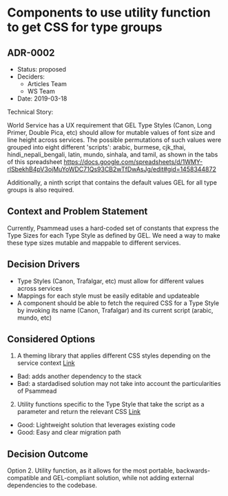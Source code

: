 # Components to use utility function to get CSS for type groups
## ADR-0002

* Status: proposed
* Deciders:
  * Articles Team
  * WS Team
* Date: 2019-03-18

Technical Story:

World Service has a UX requirement that GEL Type Styles (Canon, Long Primer, Double Pica, etc) should allow for mutable values of font size and line height across services. The possible permutations of such values were grouped into eight different 'scripts': arabic, burmese, cjk_thai, hindi_nepali_bengali, latin, mundo, sinhala, and tamil, as shown in the tabs of this spreadsheet https://docs.google.com/spreadsheets/d/1WMY-rlSbekhB4pV3ojMuYoWDC71Qs93CB2wTfDwAsJg/edit#gid=1458344872

Additionally, a ninth script that contains the default values GEL for all type groups is also required.

## Context and Problem Statement

Currently, Psammead uses a hard-coded set of constants that express the Type Sizes for each Type Style as defined by GEL. We need a way to make these type sizes mutable and mappable to different services.

## Decision Drivers

* Type Styles (Canon, Trafalgar, etc) must allow for different values across services
* Mappings for each style must be easily editable and updateable
* A component should be able to fetch the required CSS for a Type Style by invoking its name (Canon, Trafalgar) and its current script (arabic, mundo, etc)

## Considered Options

1. A theming library that applies different CSS styles depending on the service context
[Link](https://github.com/bbc/psammead/issues/332)
* Bad: adds another dependency to the stack
* Bad: a stardadised solution may not take into account the particularities of Psammead


2. Utility functions specific to the Type Style that take the script as a parameter and return the relevant CSS [Link](https://github.com/bbc/psammead/issues/332#issuecomment-470638342)
* Good: Lightweight solution that leverages existing code
* Good: Easy and clear migration path

## Decision Outcome

Option 2. Utility function, as it allows for the most portable, backwards-compatible and GEL-compliant solution, while not adding external dependencies to the codebase.
